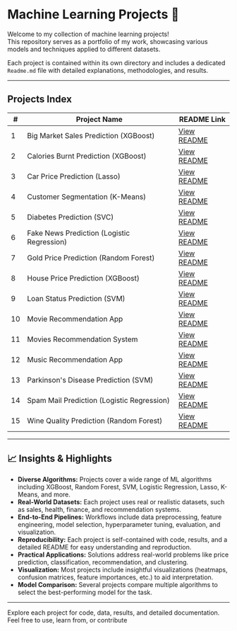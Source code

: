 # Machine Learning Projects 🚀

Welcome to my collection of machine learning projects!  
This repository serves as a portfolio of my work, showcasing various models and techniques applied to different datasets.

Each project is contained within its own directory and includes a dedicated `Readme.md` file with detailed explanations, methodologies, and results.

---

## Projects Index

| #  | Project Name                                   | README Link                                                        |
|----|------------------------------------------------|--------------------------------------------------------------------|
| 1  | Big Market Sales Prediction (XGBoost)          | [View README](./BigMarketSalesXGBoost/Readme.md)                   |
| 2  | Calories Burnt Prediction (XGBoost)            | [View README](./CaloriesBurntXGBoost/Readme.md)                    |
| 3  | Car Price Prediction (Lasso)                   | [View README](./CarPricePredcitonLasso/Readme.md)                  |
| 4  | Customer Segmentation (K-Means)                | [View README](./CustomerSegemtnationKmean/Readme.md)               |
| 5  | Diabetes Prediction (SVC)                      | [View README](./DiabetesPredictionSVC/Readme.md)                   |
| 6  | Fake News Prediction (Logistic Regression)     | [View README](./FakeNewPredictionLogisctics/Readme.md)             |
| 7  | Gold Price Prediction (Random Forest)          | [View README](./GoldPriceRandomForest/Readme.md)                   |
| 8  | House Price Prediction (XGBoost)               | [View README](./HousePricePredictionXGBooster/Readme.md)           |
| 9  | Loan Status Prediction (SVM)                   | [View README](./LoanStatusModelSVM/Readme.md)                      |
| 10 | Movie Recommendation App                       | [View README](./MovieRecommendationApp/Readme.md)                  |
| 11 | Movies Recommendation System                   | [View README](./MoviesRecommendationSystem/Readme.md)              |
| 12 | Music Recommendation App                       | [View README](./MusicRecommendationApp/Readme.md)                  |
| 13 | Parkinson's Disease Prediction (SVM)           | [View README](./ParkinsonsDiseaseSVM/Readme.md)                    |
| 14 | Spam Mail Prediction (Logistic Regression)     | [View README](./SpamMailLogisticsModel/Readme.md)                  |
| 15 | Wine Quality Prediction (Random Forest)        | [View README](./WineQualityPredictionRandomForest/Readme.md)       |

---

## 📈 Insights & Highlights

- **Diverse Algorithms:** Projects cover a wide range of ML algorithms including XGBoost, Random Forest, SVM, Logistic Regression, Lasso, K-Means, and more.
- **Real-World Datasets:** Each project uses real or realistic datasets, such as sales, health, finance, and recommendation systems.
- **End-to-End Pipelines:** Workflows include data preprocessing, feature engineering, model selection, hyperparameter tuning, evaluation, and visualization.
- **Reproducibility:** Each project is self-contained with code, results, and a detailed README for easy understanding and reproduction.
- **Practical Applications:** Solutions address real-world problems like price prediction, classification, recommendation, and clustering.
- **Visualization:** Most projects include insightful visualizations (heatmaps, confusion matrices, feature importances, etc.) to aid interpretation.
- **Model Comparison:** Several projects compare multiple algorithms to select the best-performing model for the task.

---

Explore each project for code, data, results, and detailed documentation.  
Feel free to use, learn from, or contribute